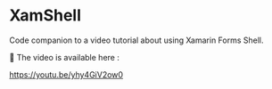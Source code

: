 # XamShell
Code companion to a video tutorial about using Xamarin Forms Shell.

🎥 The video is available here :

https://youtu.be/yhy4GiV2ow0
